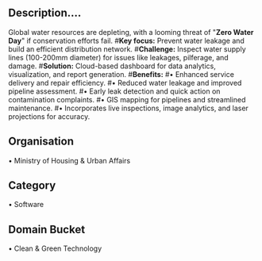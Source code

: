 ## Description....
Global water resources are depleting, with a looming threat of "**Zero Water Day**" if conservation efforts fail.
#**Key focus:** Prevent water leakage and build an efficient distribution network.
#**Challenge:** Inspect water supply lines (100-200mm diameter) for issues like leakages, pilferage, and damage.
#**Solution:** Cloud-based dashboard for data analytics, visualization, and report generation.
#**Benefits:**
#• Enhanced service delivery and repair efficiency.
#• Reduced water leakage and improved pipeline assessment.
#• Early leak detection and quick action on contamination complaints.
#• GIS mapping for pipelines and streamlined maintenance.
#• Incorporates live inspections, image analytics, and laser projections for accuracy.
## Organisation
• Ministry of Housing & Urban Affairs
## Category 
• Software
## Domain Bucket
• Clean & Green Technology

